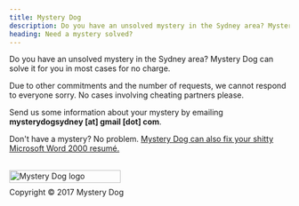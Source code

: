 ```yaml
---
title: Mystery Dog
description: Do you have an unsolved mystery in the Sydney area? Mystery Dog can solve it for you in most cases for no charge.
heading: Need a mystery solved?
---
```



<p>Do you have an unsolved mystery in the Sydney area? Mystery Dog can solve it for you in most cases for no charge.</p>

<p>Due to other commitments and the number of requests, we cannot respond to everyone sorry. No cases involving cheating partners please.</p>

<p>Send us some information about your mystery by emailing <strong>mysterydogsydney [at] gmail [dot] com</strong>.</p>

<p>Don't have a mystery? No problem. <a href="/resumeservice.html">Mystery Dog can also fix your shitty Microsoft Word 2000 resumé.</a> </p>
<br><img src="https://cdn.shopify.com/s/files/1/2212/7751/files/MysteryDog_logo_web.png?4061547665473719697" alt="Mystery Dog logo" height="23" width="200" align=left></br>
<p>Copyright © 2017 Mystery Dog</p>

